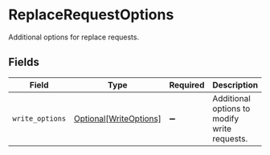 # ReplaceRequestOptions

Additional options for replace requests.


## Fields

| Field                                                         | Type                                                          | Required                                                      | Description                                                   |
| ------------------------------------------------------------- | ------------------------------------------------------------- | ------------------------------------------------------------- | ------------------------------------------------------------- |
| `write_options`                                               | [Optional[WriteOptions]](../../models/shared/writeoptions.md) | :heavy_minus_sign:                                            | Additional options to modify write requests.                  |